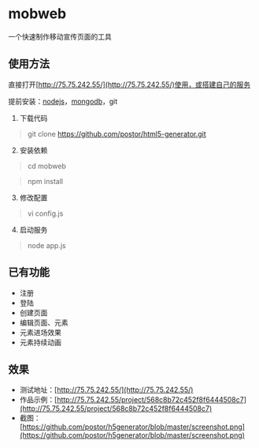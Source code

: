# mobweb
一个快速制作移动宣传页面的工具

## 使用方法 ##
直接打开[http://75.75.242.55/](http://75.75.242.55/)使用，或搭建自己的服务

提前安装：[nodejs](http://nodejs.org)，[mongodb](http://www.mongodb.org/)，git
1. 下载代码

> git clone https://github.com/postor/html5-generator.git

2. 安装依赖

> cd mobweb

> npm install

3. 修改配置

> vi config.js

4. 启动服务

> node app.js

## 已有功能 ##
- 注册
- 登陆
- 创建页面
- 编辑页面、元素
- 元素进场效果
- 元素持续动画

## 效果 ##
- 测试地址：[http://75.75.242.55/](http://75.75.242.55/)
- 作品示例：[http://75.75.242.55/project/568c8b72c452f8f6444508c7](http://75.75.242.55/project/568c8b72c452f8f6444508c7)
- 截图：[https://github.com/postor/h5generator/blob/master/screenshot.png](https://github.com/postor/h5generator/blob/master/screenshot.png)
